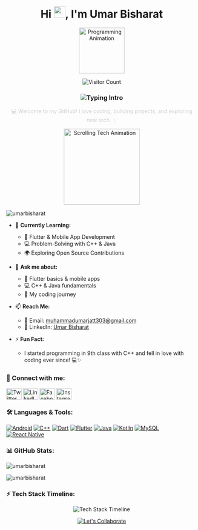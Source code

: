 <h1 align="center">Hi <img src="https://media.giphy.com/media/hvRJCLFzcasrR4ia7z/giphy.gif" width="30">, I'm Umar Bisharat</h1>

<p align="center">
  <img src="https://drive.google.com/uc?export=view&id=FILE_ID" width="120" alt="Programming Animation" />
</p>

<p align="center">
  <img src="https://visitor-badge.laobi.icu/badge?page_id=umarbisharat.umarbisharat" alt="Visitor Count" />
</p>

<h3 align="center">
  <img src="https://readme-typing-svg.herokuapp.com?font=Fira+Code&size=24&pause=1000&color=00ff99&center=true&width=600&lines=🎓+Software+Engineering+Student;Flutter+%26+Mobile+Apps;C+++%26+Java+Enthusiast+🚀" alt="Typing Intro">
</h3>

<p align="center" style="color:#cfcfcf;">💻 Welcome to my GitHub! I love coding, building projects, and exploring new tech. ✨</p>

<p align="center">
  <img src="https://media.giphy.com/media/3o7TKtnuHOHHUjR38Y/giphy.gif" width="200" alt="Scrolling Tech Animation">
</p>

<p align="left">
  <img src="https://komarev.com/ghpvc/?username=umarbisharat&label=Profile%20views&color=0e75b6&style=flat" alt="umarbisharat" />
</p>

- 🌱 **Currently Learning:**  
  - 📱 Flutter & Mobile App Development  
  - 💻 Problem-Solving with C++ & Java  
  - 🌍 Exploring Open Source Contributions

- 💬 **Ask me about:**  
  - 🚀 Flutter basics & mobile apps  
  - 💻 C++ & Java fundamentals  
  - 🎯 My coding journey

- 📫 **Reach Me:**  
  - 📧 Email: [muhammadumarjatt303@gmail.com](mailto:muhammadumarjatt303@gmail.com)  
  - 💼 LinkedIn: [Umar Bisharat](https://www.linkedin.com/in/umar-bisharat-973532333/)

- ⚡ **Fun Fact:**  
  - I started programming in 9th class with C++ and fell in love with coding ever since! 💻✨

<h3 align="left">🔗 Connect with me:</h3>
<p align="left">
  <a href="https://x.com/24sw13891008" target="_blank" style="transition: transform 0.2s; display:inline-block;" onmouseover="this.style.transform='scale(1.2)'" onmouseout="this.style.transform='scale(1)'">
    <img align="center" src="https://raw.githubusercontent.com/rahuldkjain/github-profile-readme-generator/master/src/images/icons/Social/twitter.svg" alt="Twitter" height="30" width="40" />
  </a>
  <a href="https://www.linkedin.com/in/umarbisharat-973532333/" target="_blank" style="transition: transform 0.2s; display:inline-block;" onmouseover="this.style.transform='scale(1.2)'" onmouseout="this.style.transform='scale(1)'">
    <img align="center" src="https://raw.githubusercontent.com/rahuldkjain/github-profile-readme-generator/master/src/images/icons/Social/linked-in-alt.svg" alt="LinkedIn" height="30" width="40" />
  </a>
  <a href="https://www.facebook.com/share/1fukuyfqgt/" target="_blank" style="transition: transform 0.2s; display:inline-block;" onmouseover="this.style.transform='scale(1.2)'" onmouseout="this.style.transform='scale(1)'">
    <img align="center" src="https://raw.githubusercontent.com/rahuldkjain/github-profile-readme-generator/master/src/images/icons/Social/facebook.svg" alt="Facebook" height="30" width="40" />
  </a>
  <a href="https://www.instagram.com/umarbisharat/" target="_blank" style="transition: transform 0.2s; display:inline-block;" onmouseover="this.style.transform='scale(1.2)'" onmouseout="this.style.transform='scale(1)'">
    <img align="center" src="https://raw.githubusercontent.com/rahuldkjain/github-profile-readme-generator/master/src/images/icons/Social/instagram.svg" alt="Instagram" height="30" width="40" />
  </a>
</p>

<h3 align="left">🛠 Languages & Tools:</h3>
<p>
  <a href="#" style="transition: transform 0.2s; display:inline-block;" onmouseover="this.style.transform='scale(1.1)'" onmouseout="this.style.transform='scale(1)'">
    <img src="https://img.shields.io/badge/Android-3DDC84?style=for-the-badge&logo=android&logoColor=white" alt="Android" />
  </a>
  <a href="#" style="transition: transform 0.2s; display:inline-block;" onmouseover="this.style.transform='scale(1.1)'" onmouseout="this.style.transform='scale(1)'">
    <img src="https://img.shields.io/badge/C++-00599C?style=for-the-badge&logo=c%2B%2B&logoColor=white" alt="C++" />
  </a>
  <a href="#" style="transition: transform 0.2s; display:inline-block;" onmouseover="this.style.transform='scale(1.1)'" onmouseout="this.style.transform='scale(1)'">
    <img src="https://img.shields.io/badge/Dart-0175C2?style=for-the-badge&logo=dart&logoColor=white" alt="Dart" />
  </a>
  <a href="#" style="transition: transform 0.2s; display:inline-block;" onmouseover="this.style.transform='scale(1.1)'" onmouseout="this.style.transform='scale(1)'">
    <img src="https://img.shields.io/badge/Flutter-02569B?style=for-the-badge&logo=flutter&logoColor=white" alt="Flutter" />
  </a>
  <a href="#" style="transition: transform 0.2s; display:inline-block;" onmouseover="this.style.transform='scale(1.1)'" onmouseout="this.style.transform='scale(1)'">
    <img src="https://img.shields.io/badge/Java-007396?style=for-the-badge&logo=java&logoColor=white" alt="Java" />
  </a>
  <a href="#" style="transition: transform 0.2s; display:inline-block;" onmouseover="this.style.transform='scale(1.1)'" onmouseout="this.style.transform='scale(1)'">
    <img src="https://img.shields.io/badge/Kotlin-0095D5?style=for-the-badge&logo=kotlin&logoColor=white" alt="Kotlin" />
  </a>
  <a href="#" style="transition: transform 0.2s; display:inline-block;" onmouseover="this.style.transform='scale(1.1)'" onmouseout="this.style.transform='scale(1)'">
    <img src="https://img.shields.io/badge/MySQL-4479A1?style=for-the-badge&logo=mysql&logoColor=white" alt="MySQL" />
  </a>
  <a href="#" style="transition: transform 0.2s; display:inline-block;" onmouseover="this.style.transform='scale(1.1)'" onmouseout="this.style.transform='scale(1)'">
    <img src="https://img.shields.io/badge/React%20Native-20232A?style=for-the-badge&logo=react&logoColor=61DAFB" alt="React Native" />
  </a>
</p>

<h3 align="left">📊 GitHub Stats:</h3>
<p>
  <img align="center" src="https://github-readme-stats.vercel.app/api/top-langs?username=umarbisharat&show_icons=true&locale=en&layout=compact&theme=dark" alt="umarbisharat" />
</p>
<p>
  <img align="center" src="https://github-readme-streak-stats.herokuapp.com/?user=umarbisharat&theme=dark" alt="umarbisharat" />
</p>

<h3 align="left">⚡ Tech Stack Timeline:</h3>
<p align="center">
  <img src="https://github-profile-trophy.vercel.app/?username=umarbisharat&theme=gruvbox&no-frame=true&row=1&column=7&margin-w=5&margin-h=5" alt="Tech Stack Timeline" />
</p>

<p align="center">
  <a href="mailto:muhammadumarjatt303@gmail.com" target="_blank">
    <img src="https://img.shields.io/badge/💌-Let's%20Collaborate!-ff69b4?style=for-the-badge&logo=Gmail&logoColor=white&animation=spin" alt="Let's Collaborate" />
  </a>
</p>
